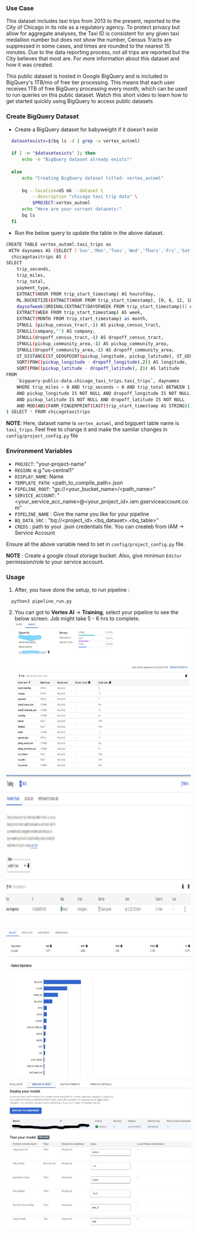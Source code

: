 ### Use Case
This dataset includes taxi trips from 2013 to the present, reported to the City of Chicago in its role as a regulatory agency. To protect privacy but allow for aggregate analyses, the Taxi ID is consistent for any given taxi medallion number but does not show the number, Census Tracts are suppressed in some cases, and times are rounded to the nearest 15 minutes. Due to the data reporting process, not all trips are reported but the City believes that most are. For more information about this dataset and how it was created.

This public dataset is hosted in Google BigQuery and is included in BigQuery's 1TB/mo of free tier processing. This means that each user receives 1TB of free BigQuery processing every month, which can be used to run queries on this public dataset. Watch this short video to learn how to get started quickly using BigQuery to access public datasets

### Create BigQuery Dataset

- Create a BigQuery dataset for babyweight if it doesn't exist
``` bash
  datasetexists=$(bq ls -d | grep -w vertex_automl)

  if [ -n "$datasetexists" ]; then
      echo -e "BigQuery dataset already exists!"

  else
      echo "Creating BigQuery dataset titled: vertex_automl"

      bq --location=US mk --dataset \
          --description "chicago taxi trip data" \
          $PROJECT:vertex_automl
      echo "Here are your current datasets:"
      bq ls
  fi
```
- Run the below query to update the table in the above dataset.
```bash
CREATE TABLE vertex_automl.taxi_trips as
 WITH daynames AS (SELECT ['Sun','Mon','Tues','Wed','Thurs','Fri','Sat'] AS daysofweek),
  chicagotaxitrips AS (
SELECT 
    trip_seconds, 
    trip_miles, 
    trip_total, 
    payment_type, 
    EXTRACT(HOUR FROM trip_start_timestamp) AS hourofday,
    ML.BUCKETIZE(EXTRACT(HOUR FROM trip_start_timestamp), [0, 6, 12, 18, 24]) AS bucket_hourofday,
    daysofweek[ORDINAL(EXTRACT(DAYOFWEEK FROM trip_start_timestamp))] AS dayofweek,
    EXTRACT(WEEK FROM trip_start_timestamp) AS week,
    EXTRACT(MONTH FROM trip_start_timestamp) as month,
    IFNULL (pickup_census_tract,-1) AS pickup_census_tract,
    IFNULL(company,"") AS company,
    IFNULL(dropoff_census_tract,-1) AS dropoff_census_tract,
    IFNULL(pickup_community_area,-1) AS pickup_community_area, 
    IFNULL(dropoff_community_area,-1) AS dropoff_community_area,  
    ST_DISTANCE(ST_GEOGPOINT(pickup_longitude, pickup_latitude), ST_GEOGPOINT(dropoff_longitude, dropoff_latitude)) AS trip_distance,
    SQRT(POW((pickup_longitude - dropoff_longitude),2)) AS longitude,
    SQRT(POW((pickup_latitude - dropoff_latitude), 2)) AS latitude
FROM
    `bigquery-public-data.chicago_taxi_trips.taxi_trips`, daynames
    WHERE trip_miles > 0 AND trip_seconds > 0 AND trip_total BETWEEN 1 AND 100 
    AND pickup_longitude IS NOT NULL AND dropoff_longitude IS NOT NULL
    AND pickup_latitude IS NOT NULL AND dropoff_latitude IS NOT NULL
    AND MOD(ABS(FARM_FINGERPRINT(CAST(trip_start_timestamp AS STRING))),1000) = 1
) SELECT * FROM chicagotaxitrips
```
**NOTE**: Here, dataset name is `vertex_automl`, and bigquert table name is `taxi_trips`. Feel free to change it and make the samilar changes in `config/project_config.py` file

### Environment Variables
  - `PROJECT`: "your-project-name"
  - `REGION`: e.g."us-central1"
  - `DISPLAY_NAME`: Name 
  - `TEMPLATE_PATH`: <path_to_compile_path>.json
  - `PIPELINE_ROOT`: "gs://<your_bucket_name>/<path_name>"
  - `SERVICE_ACCOUNT`: "<your_service_acc_name>@<your_project_id>.iam.gserviceaccount.com"
  - `PIPELINE_NAME` : Give the name you like for your pipeline
  - `BQ_DATA_SRC` : "bq://<project_id>.<bq_dataset>.<bq_table>"
  - `CREDS` : path to your .json credentials file. You can createb from IAM -> Service Account

Ensure all the above variable need to set in `config/project_config.py` file. 

**NOTE**
: Create a google cloud storage bucket. Also, give minimun `Editor` permission/role to your service account.

###  Usage
  1. After, you have done the setup, to run pipeline : 
  ```
    python3 pipeline_run.py
  ```
  2. You can got to **Vertex AI** -> **Training**, select your pipeline to see the below screen. Job might take 5 - 6 hrs to complete.
<img
  src="https://github.com/mlops-research-best-practices/gcp_vertex_training_options/blob/feature-automl-text/automl/automl_tabular/artifacts/images/dataset_analyze.png"
  alt="Model Evaluation Image"
  title="Model Evaluation"
  width="600"
  height="400"
/>

<img
  src="https://github.com/mlops-research-best-practices/gcp_vertex_training_options/blob/feature-automl-text/automl/automl_tabular/artifacts/images/training_pipe.PNG"
  alt="Vertex Pipeline Image"
  title="Vertex Pipeline"
  width="600"
  height="400"
/>

<img
  src="https://github.com/mlops-research-best-practices/gcp_vertex_training_options/blob/feature-automl-text/automl/automl_tabular/artifacts/images/model_eval.PNG"
  alt="Model Prediction Image"
  title="Model Predictions"
  width="600"
  height="400"
/>


<img
  src="https://github.com/mlops-research-best-practices/gcp_vertex_training_options/blob/feature-automl-text/automl/automl_tabular/artifacts/images/deploy_test.png"
  alt="ROC-AUC Image"
  title="ROC AUC Metrics"
  width="600"
  height="400"
/>
